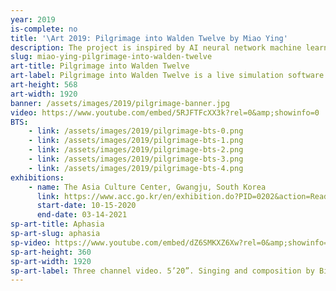 ```yaml
---
year: 2019
is-complete: no
title: '\Art 2019: Pilgrimage into Walden Twelve by Miao Ying'
description: The project is inspired by AI neural network machine learning, medieval christian indulgences mechanisms, conflicting political ideologies, popular online Chinese S&M romance novels, and the recently emerged “social credit system” in China.
slug: miao-ying-pilgrimage-into-walden-twelve
art-title: Pilgrimage into Walden Twelve
art-label: Pilgrimage into Walden Twelve is a live simulation software that can be run on computer and smartphone. The simulation has three distinct chapters&#58; The Honor of Shepherds, The People’s Quest, and Battle for Glorious Spells. The project is inspired by AI neural network machine learning, medieval christian indulgences mechanisms, conflicting political ideologies, popular online Chinese S&M romance novels, and the recently emerged “social credit system” in China. The simulation takes place in a medieval magical fantasy land--Walden Twelve. Walden Twelve refers to “Walden Two”, which is a utopian novel written by behavioral psychologist B. F. Skinner, a society where perfect behavior is achieved as a result of reinforced positive conditioning of the desired behaviors while meeting basic needs of citizens. During the Medieval Era, the institution interpreted the religious ideology for the people who were illiterate, which led believers to exchange money for their sins--the indulgence system. The social credit system in China is a digital indulgence system, which records big data from its citizens and rewards or punishes them according to their social credit score. In a structure similar to that of the medieval church, the Chinese government explains the Marxist doctrine to its people and has implemented the technology to enforce citizen behavior. <a href="https://www.pilgrimageintowaldentwelve.com/">pilgrimageintowaldentwelve.com</a>
art-height: 568
art-width: 1920
banner: /assets/images/2019/pilgrimage-banner.jpg
video: https://www.youtube.com/embed/5RJFTFcXX3k?rel=0&amp;showinfo=0
BTS:
    - link: /assets/images/2019/pilgrimage-bts-0.png
    - link: /assets/images/2019/pilgrimage-bts-1.png
    - link: /assets/images/2019/pilgrimage-bts-2.png
    - link: /assets/images/2019/pilgrimage-bts-3.png
    - link: /assets/images/2019/pilgrimage-bts-4.png
exhibitions:
    - name: The Asia Culture Center, Gwangju, South Korea
      link: https://www.acc.go.kr/en/exhibition.do?PID=0202&action=Read&bnkey=EM_0000004197
      start-date: 10-15-2020
      end-date: 03-14-2021
sp-art-title: Aphasia
sp-art-slug: aphasia
sp-video: https://www.youtube.com/embed/dZ6SMKXZ6Xw?rel=0&amp;showinfo=0
sp-art-height: 360
sp-art-width: 1920
sp-art-label: Three channel video. 5’20”. Singing and composition by Bibi Zhou/周笔畅. Lyrics by machine learning text generation neural networks. Voice over by Benjamin Hwang. Arrangement by Dizzla D Music. Commissioned by the UCCA Centre of Contemporary Art and supported by \Art at Cornell Tech.</p><p>The music in Aphasia is a mix of Christian Rock and romantic R&B, to worship ideologies instead of the spiritual. We used models trained to simulate the writing styles of humans--which had successfully generated text in the style of Shakespeare in the past--to generate the lyrics of the music of the video. We fed the computer to learn from B F skinner’s behaviorism theory, Chinese online novels (in the popular style/template of “Bossy, boss loves me”), and 45,000 classic romantic R&B lyrics and rapper Kanye West. Each text represented a particular ideology, those different blending of texts and ideologies achieved a unique style of writing, that is completely computer generated.</p><p>Aphasia is an inability to comprehend or formulate language because of damage to specific brain regions. The video shows the relationship between the sheep/followers and their shepherds/controllers, the dog and drone. The middle screen represents the sheep, while the screen on the left represents the dog as the the original shepherd, and the screen on the right shows the modern shepherd, which is a herding drone that can mimic the dog barking.</p><p>We asked Chinese pop star Bibi Zhou/周笔畅 to sing the the song with a romantic R&B beat according to the lyrics generated by the computer. Bibi Zhou debuted her singing career by winning the second place at the Chinese singing contest Super Girl in 2005, in which viewers are able to participate in the judging process by sending text messages with their mobile phones to vote for their favorite contestants, considered as one of the largest "democratic" voting exercises in mainland China.</p><center><p>Lyrics</p><p>Verse 1:<br>You changed my sympathy<br>I can’t face the questions<br>I’m just a behavior<br>I don’t think about her cause<br>I believe in love forever<br>So darling I love you<br>and I don’t need no conditioning<br></p><p>Chorus:<br>I want to wake up from me<br>I think I’m a process<br>This is the purpose<br>I will always be your kind contrast<br>Love is on the selection<br></p><p>Verse 2:<br>Stay with me<br>With your practical fire<br>Contact the culture that we used to be<br></p><p>Bridge:<br>Shine your autonomy on me<br>I hear the initiation coming<br>You made me feel culture<br></p><p>Chorus:<br>I want to wake up from me<br>I think I’m a process<br>This is the purpose<br>I will always be your kind contrast<br>Love is the only selection<br></center><p>Exhibited at <a href="https://www.castellodirivoli.org/en/mostra/uli_sigg/"> Castello di Rivoli, Museum of Contemporary Art</a> in Torino, Italy from February 25, 2020 to August 30, 2020, and <a href="https://ucca.org.cn/en/lab/lunar-phases/">UCCA Center for Contemporary Art</a> in Beijing, China from November 13, 2019 to December 4, 2019.
---
```


